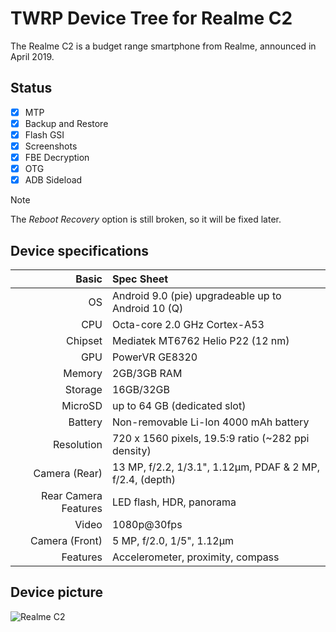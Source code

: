TWRP Device Tree for Realme C2
===========================================

The Realme C2 is a budget range smartphone from Realme, announced in April 2019.

## Status

- [X] MTP
- [X] Backup and Restore
- [X] Flash GSI
- [X] Screenshots
- [X] FBE Decryption
- [X] OTG
- [X] ADB Sideload

> [!NOTE]
> The _Reboot Recovery_ option is still broken, so it will be fixed later.
> 

## Device specifications

Basic   | Spec Sheet
-------:|:-------------------------
OS	| Android 9.0 (pie)	upgradeable up to Android 10 (Q)
CPU     | Octa-core 2.0 GHz Cortex-A53
Chipset | Mediatek MT6762 Helio P22 (12 nm)
GPU     | PowerVR GE8320
Memory  | 2GB/3GB RAM
Storage | 16GB/32GB
MicroSD | up to 64 GB (dedicated slot)
Battery | Non-removable Li-Ion 4000 mAh battery
Resolution | 720 x 1560 pixels, 19.5:9 ratio (~282 ppi density)
Camera (Rear)  | 13 MP, f/2.2, 1/3.1", 1.12µm, PDAF & 2 MP, f/2.4, (depth)
Rear Camera Features | LED flash, HDR, panorama
Video	| 1080p@30fps	
Camera (Front)  | 5 MP, f/2.0, 1/5", 1.12µm
Features| Accelerometer, proximity, compass	

## Device picture

![Realme C2](https://assets.mspimages.in/c/tr:w-1000,h-1000,c-at_max/15600-42-2.jpg "Realme C2")


